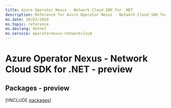 ```yaml
---
title: Azure Operator Nexus - Network Cloud SDK for .NET
description: Reference for Azure Operator Nexus - Network Cloud SDK for .NET
ms.date: 10/03/2024
ms.topic: reference
ms.devlang: dotnet
ms.service: operatornexus-networkcloud
---
```

# Azure Operator Nexus - Network Cloud SDK for .NET - preview
## Packages - preview
[!INCLUDE [packages](operator-nexus---network-cloud-index.md)]